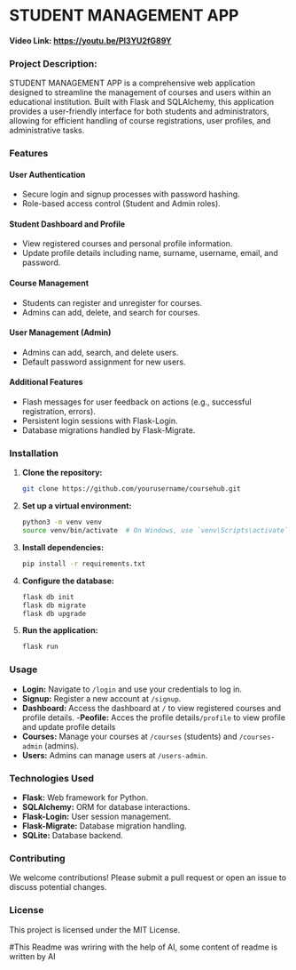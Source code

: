 # STUDENT MANAGEMENT APP
#### Video Link:  https://youtu.be/Pl3YU2fG89Y

### Project Description:


STUDENT MANAGEMENT APP is a comprehensive web application designed to streamline the management of courses and users within an educational institution. Built with Flask and SQLAlchemy, this application provides a user-friendly interface for both students and administrators, allowing for efficient handling of course registrations, user profiles, and administrative tasks.

### Features

#### User Authentication
- Secure login and signup processes with password hashing.
- Role-based access control (Student and Admin roles).

#### Student Dashboard and Profile
- View registered courses and personal profile information.
- Update profile details including name, surname, username, email, and password.

#### Course Management
- Students can register and unregister for courses.
- Admins can add, delete, and search for courses.

#### User Management (Admin)
- Admins can add, search, and delete users.
- Default password assignment for new users.

#### Additional Features
- Flash messages for user feedback on actions (e.g., successful registration, errors).
- Persistent login sessions with Flask-Login.
- Database migrations handled by Flask-Migrate.

### Installation

1. **Clone the repository:**
   ```bash
   git clone https://github.com/yourusername/coursehub.git
   ```

2. **Set up a virtual environment:**
   ```bash
   python3 -m venv venv
   source venv/bin/activate  # On Windows, use `venv\Scripts\activate`
   ```

3. **Install dependencies:**
   ```bash
   pip install -r requirements.txt
   ```

4. **Configure the database:**
   ```bash
   flask db init
   flask db migrate
   flask db upgrade
   ```

5. **Run the application:**
   ```bash
   flask run
   ```

### Usage

- **Login:** Navigate to `/login` and use your credentials to log in.
- **Signup:** Register a new account at `/signup`.
- **Dashboard:** Access the dashboard at `/` to view registered courses and profile details.
-**Peofile:** Acces the profile details`/profile` to view profile and update profile details
- **Courses:** Manage your courses at `/courses` (students) and `/courses-admin` (admins).
- **Users:** Admins can manage users at `/users-admin`.

### Technologies Used

- **Flask:** Web framework for Python.
- **SQLAlchemy:** ORM for database interactions.
- **Flask-Login:** User session management.
- **Flask-Migrate:** Database migration handling.
- **SQLite:** Database backend.

### Contributing

We welcome contributions! Please submit a pull request or open an issue to discuss potential changes.

### License

This project is licensed under the MIT License.


#This Readme was wriring with the help of AI, some content of readme is written by AI
